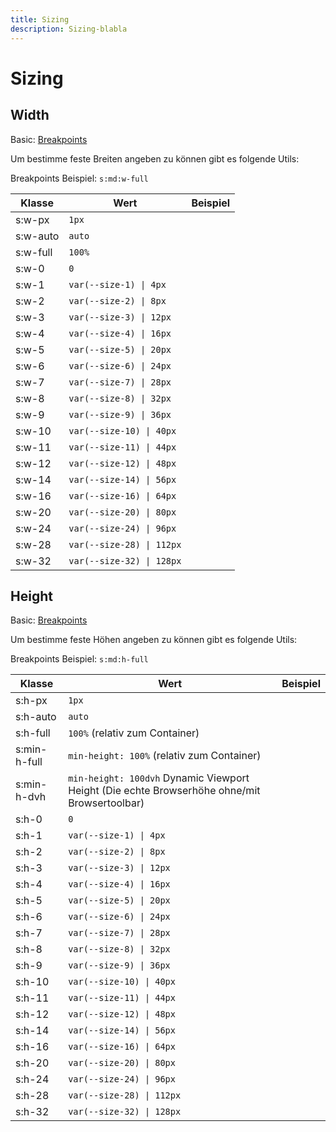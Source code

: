 ```yaml
---
title: Sizing
description: Sizing-blabla
---
```


<!-- markdownlint-disable MD033 -->

# Sizing <!-- {docsify-ignore} -->

## Width

Basic: [Breakpoints](docs/basics?id=breakpoints)

Um bestimme feste Breiten angeben zu können gibt es folgende Utils:

Breakpoints Beispiel: `s:md:w-full`

<div class="demo__table--scrollable">
  <table class="table table--code">
    <thead class="table__sticky">
      <tr class="s:text-left">
        <th><div class="thead-border">Klasse</div></th>
        <th><div class="thead-border">Wert</div></th>
        <th><div class="thead-border">Beispiel</div></th>
      </tr>
    </thead>
    <tbody>
      <tr>
        <td>s:w-px</td>
        <td><code>1px</code></td>
        <td><div class="demo__spaceline s:w-px"></div></td>
      </tr>
      <tr>
        <td>s:w-auto</td>
        <td><code>auto</code></td>
        <td><div class="demo__spaceline s:w-auto"></div></td>
      </tr>
      <tr>
        <td>s:w-full</td>
        <td><code>100%</code></td>
        <td><div class="demo__spaceline s:w-full"></div></td>
      </tr>
      <tr>
        <td>s:w-0</td>
        <td><code>0</code></td>
        <td><div class="demo__spaceline s:w-0"></div></td>
      </tr>
      <tr>
        <td>s:w-1</td>
        <td><code>var(--size-1) | 4px</code></td>
        <td><div class="demo__spaceline s:w-1"></div></td>
      </tr>
      <tr>
        <td>s:w-2</td>
        <td><code>var(--size-2) | 8px</code></td>
        <td><div class="demo__spaceline s:w-2"></div></td>
      </tr>
      <tr>
        <td>s:w-3</td>
        <td><code>var(--size-3) | 12px</code></td>
        <td><div class="demo__spaceline s:w-3"></div></td>
      </tr>
      <tr>
        <td>s:w-4</td>
        <td><code>var(--size-4) | 16px</code></td>
        <td><div class="demo__spaceline s:w-4"></div></td>
      </tr>
      <tr>
        <td>s:w-5</td>
        <td><code>var(--size-5) | 20px</code></td>
        <td><div class="demo__spaceline s:w-5"></div></td>
      </tr>
      <tr>
        <td>s:w-6</td>
        <td><code>var(--size-6) | 24px</code></td>
        <td><div class="demo__spaceline s:w-6"></div></td>
      </tr>
      <tr>
        <td>s:w-7</td>
        <td><code>var(--size-7) | 28px</code></td>
        <td><div class="demo__spaceline s:w-7"></div></td>
      </tr>
      <tr>
        <td>s:w-8</td>
        <td><code>var(--size-8) | 32px</code></td>
        <td><div class="demo__spaceline s:w-8"></div></td>
      </tr>
      <tr>
        <td>s:w-9</td>
        <td><code>var(--size-9) | 36px</code></td>
        <td><div class="demo__spaceline s:w-9"></div></td>
      </tr>
      <tr>
        <td>s:w-10</td>
        <td><code>var(--size-10) | 40px</code></td>
        <td><div class="demo__spaceline s:w-10"></div></td>
      </tr>
      <tr>
        <td>s:w-11</td>
        <td><code>var(--size-11) | 44px</code></td>
        <td><div class="demo__spaceline s:w-11"></div></td>
      </tr>
      <tr>
        <td>s:w-12</td>
        <td><code>var(--size-12) | 48px</code></td>
        <td><div class="demo__spaceline s:w-12"></div></td>
      </tr>
      <tr>
        <td>s:w-14</td>
        <td><code>var(--size-14) | 56px</code></td>
        <td><div class="demo__spaceline s:w-14"></div></td>
      </tr>
      <tr>
        <td>s:w-16</td>
        <td><code>var(--size-16) | 64px</code></td>
        <td><div class="demo__spaceline s:w-16"></div></td>
      </tr>
      <tr>
        <td>s:w-20</td>
        <td><code>var(--size-20) | 80px</code></td>
        <td><div class="demo__spaceline s:w-20"></div></td>
      </tr>
      <tr>
        <td>s:w-24</td>
        <td><code>var(--size-24) | 96px</code></td>
        <td><div class="demo__spaceline s:w-24"></div></td>
      </tr>
      <tr>
        <td>s:w-28</td>
        <td><code>var(--size-28) | 112px</code></td>
        <td><div class="demo__spaceline s:w-28"></div></td>
      </tr>
      <tr>
        <td>s:w-32</td>
        <td><code>var(--size-32) | 128px</code></td>
        <td><div class="demo__spaceline s:w-32"></div></td>
      </tr>
    </tbody>
  </table>
</div>

## Height

Basic: [Breakpoints](docs/basics?id=breakpoints)

Um bestimme feste Höhen angeben zu können gibt es folgende Utils:

Breakpoints Beispiel: `s:md:h-full`

<div class="demo__table--scrollable">
  <table class="table table--code">
    <thead class="table__sticky">
      <tr class="s:text-left">
        <th><div class="thead-border">Klasse</div></th>
        <th><div class="thead-border">Wert</div></th>
        <th><div class="thead-border">Beispiel</div></th>
      </tr>
    </thead>
    <tbody>
      <tr>
        <td>s:h-px</td>
        <td><code>1px</code></td>
        <td><div class="demo__spaceline s:w-6 s:h-px"></div></td>
      </tr>
      <tr>
        <td>s:h-auto</td>
        <td><code>auto</code></td>
        <td><div class="demo__spaceline s:w-6 s:h-auto"></div></td>
      </tr>
      <tr>
        <td>s:h-full</td>
        <td><code>100%</code>  (relativ zum Container)</td>
        <td><div class="s:h-32"><div class="demo__spaceline s:w-6 s:h-full"></div></div></td>
      </tr>
      <tr>
        <td>s:min-h-full</td>
        <td><code>min-height: 100%</code> (relativ zum Container)</td>
        <td><div class="s:h-32"><div class="demo__spaceline s:w-6 s:min-h-full"></div></div></td>
      </tr>
      <tr>
        <td>s:min-h-dvh</td>
        <td><code>min-height: 100dvh</code> Dynamic Viewport Height (Die echte Browserhöhe ohne/mit Browsertoolbar)</td>
        <td><div class="demo__spaceline s:w-6 s:min-h-dvh"></div></td>
      </tr>
      <tr>
        <td>s:h-0</td>
        <td><code>0</code></td>
        <td><div class="demo__spaceline s:w-6 s:h-0"></div></td>
      </tr>
      <tr>
        <td>s:h-1</td>
        <td><code>var(--size-1) | 4px</code></td>
        <td><div class="demo__spaceline s:w-6 s:h-1"></div></td>
      </tr>
      <tr>
        <td>s:h-2</td>
        <td><code>var(--size-2) | 8px</code></td>
        <td><div class="demo__spaceline s:w-6 s:h-2"></div></td>
      </tr>
      <tr>
        <td>s:h-3</td>
        <td><code>var(--size-3) | 12px</code></td>
        <td><div class="demo__spaceline s:w-6 s:h-3"></div></td>
      </tr>
      <tr>
        <td>s:h-4</td>
        <td><code>var(--size-4) | 16px</code></td>
        <td><div class="demo__spaceline s:w-6 s:h-4"></div></td>
      </tr>
      <tr>
        <td>s:h-5</td>
        <td><code>var(--size-5) | 20px</code></td>
        <td><div class="demo__spaceline s:w-6 s:h-5"></div></td>
      </tr>
      <tr>
        <td>s:h-6</td>
        <td><code>var(--size-6) | 24px</code></td>
        <td><div class="demo__spaceline s:w-6 s:h-6"></div></td>
      </tr>
      <tr>
        <td>s:h-7</td>
        <td><code>var(--size-7) | 28px</code></td>
        <td><div class="demo__spaceline s:w-6 s:h-7"></div></td>
      </tr>
      <tr>
        <td>s:h-8</td>
        <td><code>var(--size-8) | 32px</code></td>
        <td><div class="demo__spaceline s:w-6 s:h-8"></div></td>
      </tr>
      <tr>
        <td>s:h-9</td>
        <td><code>var(--size-9) | 36px</code></td>
        <td><div class="demo__spaceline s:w-6 s:h-9"></div></td>
      </tr>
      <tr>
        <td>s:h-10</td>
        <td><code>var(--size-10) | 40px</code></td>
        <td><div class="demo__spaceline s:w-6 s:h-10"></div></td>
      </tr>
      <tr>
        <td>s:h-11</td>
        <td><code>var(--size-11) | 44px</code></td>
        <td><div class="demo__spaceline s:w-6 s:h-11"></div></td>
      </tr>
      <tr>
        <td>s:h-12</td>
        <td><code>var(--size-12) | 48px</code></td>
        <td><div class="demo__spaceline s:w-6 s:h-12"></div></td>
      </tr>
      <tr>
        <td>s:h-14</td>
        <td><code>var(--size-14) | 56px</code></td>
        <td><div class="demo__spaceline s:w-6 s:h-14"></div></td>
      </tr>
      <tr>
        <td>s:h-16</td>
        <td><code>var(--size-16) | 64px</code></td>
        <td><div class="demo__spaceline s:w-6 s:h-16"></div></td>
      </tr>
      <tr>
        <td>s:h-20</td>
        <td><code>var(--size-20) | 80px</code></td>
        <td><div class="demo__spaceline s:w-6 s:h-20"></div></td>
      </tr>
      <tr>
        <td>s:h-24</td>
        <td><code>var(--size-24) | 96px</code></td>
        <td><div class="demo__spaceline s:w-6 s:h-24"></div></td>
      </tr>
      <tr>
        <td>s:h-28</td>
        <td><code>var(--size-28) | 112px</code></td>
        <td><div class="demo__spaceline s:w-6 s:h-28"></div></td>
      </tr>
      <tr>
        <td>s:h-32</td>
        <td><code>var(--size-32) | 128px</code></td>
        <td><div class="demo__spaceline s:w-6 s:h-32"></div></td>
      </tr>
    </tbody>
  </table>
</div>
